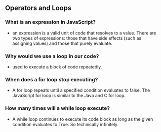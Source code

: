 ## Operators and Loops

### What is an expression in JavaScript?

- an expression is a valid unit of code that resolves to a value. There are two types of expressions: those that have side effects (such as assigning values) and those that purely evaluate.

### Why would we use a loop in our code?

- used to execute a block of code repeatedly.

### When does a for loop stop executing?

- A for loop repeats until a specified condition evaluates to false. The JavaScript for loop is similar to the Java and C for loop.

### How many times will a while loop execute?

- A while loop continues to execute its code block as long as the given condition evaluates to True. So technically infinitely.
